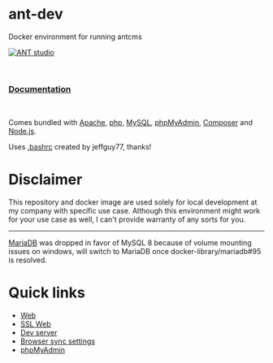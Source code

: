 # ant-dev
Docker environment for running antcms

[![ANT studio](https://www.brychta.name/antstudio.png)](https://www.antstudio.cz/)

&nbsp;

### [Documentation](https://github.com/SirPole/ant-dev/wiki)

&nbsp;

Comes bundled with [Apache](https://httpd.apache.org/), [php](https://secure.php.net/), [MySQL](https://www.mysql.com/), [phpMyAdmin](https://www.phpmyadmin.net/), [Composer](https://getcomposer.org/) and [Node.js](https://nodejs.org/).

Uses [.bashrc](https://www.linuxquestions.org/questions/linux-general-1/ultimate-prompt-and-bashrc-file-4175518169/) created by jeffguy77, thanks!

# Disclaimer
This repository and docker image are used solely for local development at my company with specific use case. Although this environment might work for your use case as well, I can't provide warranty of any sorts for you.

***

[MariaDB](https://mariadb.org) was dropped in favor of MySQL 8 because of volume mounting issues on windows, will switch to MariaDB once docker-library/mariadb#95 is resolved.

# Quick links
- [Web](http://localhost/)
- [SSL Web](https://localhost/)
- [Dev server](http://localhost:3000/)
- [Browser sync settings](http://localhost:3002/)
- [phpMyAdmin](http://localhost:8080/)
